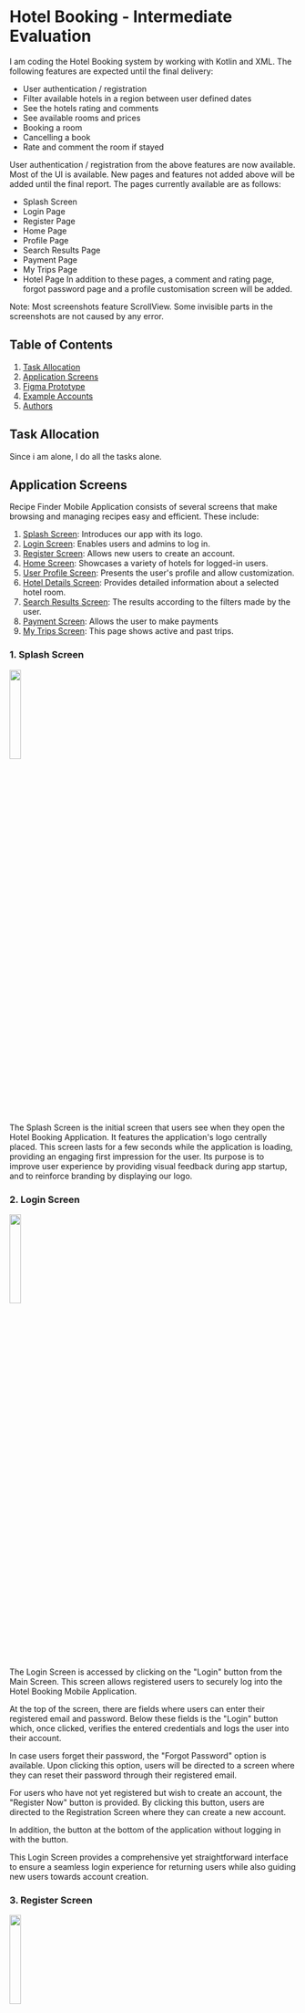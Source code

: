 # Hotel Booking - Intermediate Evaluation
I am coding the Hotel Booking system by working with Kotlin and XML. The following features are expected until the final delivery:
-	User authentication / registration
-	Filter available hotels in a region between user defined dates
-	See the hotels rating and comments
-	See available rooms and prices
-	Booking a room
-	Cancelling a book
-	Rate and comment the room if stayed

User authentication / registration from the above features are now available. Most of the UI is available. New pages and features not added above will be added until the final report. The pages currently available are as follows:
-	Splash Screen
-	Login Page
-	Register Page
-	Home Page
-	Profile Page
-	Search Results Page
-	Payment Page
-	My Trips Page
-	Hotel Page
In addition to these pages, a comment and rating page, forgot password page and a profile customisation screen will be added.

 Note: Most screenshots feature ScrollView. Some invisible parts in the screenshots are not caused by any error.
## Table of Contents  
1. [Task Allocation](#task-allocation)
2. [Application Screens](#application-screens)  
2. [Figma Prototype](#figma-prototype)  
3. [Example Accounts](#example-accounts)  
4. [Authors](#authors)

## Task Allocation
Since i am alone, I do all the tasks alone.

## Application Screens
Recipe Finder Mobile Application consists of several screens that make browsing and managing recipes easy and efficient. These include:

01. [Splash Screen](#1-splash-screen): Introduces our app with its logo.  
02. [Login Screen](#2-login-screen): Enables users and admins to log in.
03. [Register Screen](#3-register-screen): Allows new users to create an account.
04. [Home Screen](#4-home-screen): Showcases a variety of hotels for logged-in users.
05. [User Profile Screen](#5-user-profile-screen): Presents the user's profile and allow customization.
06. [Hotel Details Screen](#6-hotel-details-screen): Provides detailed information about a selected hotel room.
07. [Search Results Screen](#7-search-results-screen): The results according to the filters made by the user.
08. [Payment Screen](#8-payment-screen): Allows the user to make payments
09. [My Trips Screen](#9-my-trips-screen): This page shows active and past trips.

### 1. Splash Screen
<p width="100%"><img width="20%" src="https://github.com/akdenizcse/cse-234-term-project-cse234_hotelbooking/assets/128632450/a2b84c86-171f-4236-9a1b-05a916e912f9"></p>  
The Splash Screen is the initial screen that users see when they open the Hotel Booking Application. It features the application's logo centrally placed. This screen lasts for a few seconds while the application is loading, providing an engaging first impression for the user. Its purpose is to improve user experience by providing visual feedback during app startup, and to reinforce branding by displaying our logo.  

### 2. Login Screen
<p width="100%"><img width="20%" src="https://github.com/akdenizcse/cse-234-term-project-cse234_hotelbooking/assets/128632450/cda7ae93-e821-419d-b796-95fe08b42be7"></p>  
The Login Screen is accessed by clicking on the "Login" button from the Main Screen. This screen allows registered users to securely log into the Hotel Booking Mobile Application.

At the top of the screen, there are fields where users can enter their registered email and password. Below these fields is the "Login" button which, once clicked, verifies the entered credentials and logs the user into their account.

In case users forget their password, the "Forgot Password" option is available. Upon clicking this option, users will be directed to a screen where they can reset their password through their registered email.

For users who have not yet registered but wish to create an account, the "Register Now" button is provided. By clicking this button, users are directed to the Registration Screen where they can create a new account.

In addition, the button at the bottom of the application without logging in with the button.

This Login Screen provides a comprehensive yet straightforward interface to ensure a seamless login experience for returning users while also guiding new users towards account creation.    

### 3. Register Screen
<p width="100%"><img width="20%" src="https://github.com/akdenizcse/cse-234-term-project-cse234_hotelbooking/assets/128632450/0c83f51d-ec36-455d-8a94-7f9bc0cdc550"></p> 
The Register Screen, accessible from the Login Screen, is where users create a new account for the Hotel Bookign Mobile Application. It includes fields for entering a name, a valid email address, and a secure password. After providing this information and clicking the "Register" button, the system will verify the details, create the account, and redirect the user to the Login Screen. The purpose of this screen is to ensure a simple and efficient sign-up process for new users.

### 4. Home Screen
<p width="100%"><img width="20%" src="https://github.com/akdenizcse/cse-234-term-project-cse234_hotelbooking/assets/128632450/12000c62-6a3d-4b31-99de-f875a67d93a0"></p> 
Users can start making hotel bookings using the home page. Users can select the place they want to go by using the search bar on this screen. The date selection fields where users can select the check-in and check-out dates are below this search bar. After entering the required information, users can start the search process by clicking the ‘Search’ button. In addition, there is a ‘Popular Markets’ section at the bottom of the screen with basic information and small photos of popular hotels. The names and prices of the hotels can also be found in this section.

### 5. User Profile Screen  
<p width="100%"><img width="20%" src="https://github.com/akdenizcse/cse-234-term-project-cse234_hotelbooking/assets/128632450/f9c30e55-645d-40fc-87b5-adeed829aebe"></p> 
The User Profile Screen is accessible by clicking on the profile picture located in the bottom right corner of the Home Screen. This screen showcases detailed user information and a list of the user's information.

At the top of the screen, you'll find the user's profile picture and name. This section offers a personalized overview of the user's account.

Below this information, a list of the user's informaitons is displayed.

Users can also log out of their accounts with the ‘Log Out’ button at the bottom of the page.

The User Profile Screen is designed to offer users a personalized space within the Hotel Booking Mobile Application. It allows users to quickly access their information and provides a customization.

### 6. Hotel Details Screen  
<p width="100%"><img width="20%" src="https://github.com/akdenizcse/cse-234-term-project-cse234_hotelbooking/assets/128632450/4a8d7a9b-21eb-46a3-9a9c-4173743afa48"></p> 
You can find all information on the main page of the selected hotel. This page contains the name of the hotel, its location and a comprehensive description. The prices of the hotel are also displayed on this screen. After learning more about the hotel, users can make their reservation by clicking the ‘Book Now’ button at the bottom of the page.
In future updates, reviews for the hotel will also be displayed. This will provide a transparent and reliable booking opportunity for the user.

### 7. Search Results Screen  
<p width="100%"><img width="20%" src="https://github.com/akdenizcse/cse-234-term-project-cse234_hotelbooking/assets/128632450/c088640a-c68f-4d76-8931-c40a68619e9a"></p> 
Users can view search results and filter hotels. On this page, users can find a number of options to sort and filter the search results and change the view settings. The list of hotels includes the picture, name, rating and price of each hotel. They can get more information by clicking on the hotel name in this list.

### 8. Payment Screen  
<p width="100%"><img width="20%" src="https://github.com/akdenizcse/cse-234-term-project-cse234_hotelbooking/assets/128632450/487e9292-e18d-48cb-9de5-18de4e0eca09"></p> 
Users are redirected to the payment page to complete their booking. Users can fill in their credit card details on this page. After entering the card number, name, expiry date and CVV number, the user can complete the payment process by clicking the ‘Pay Now’ button. Thanks to this process, users can complete their bookings securely.

### 9. My Trips Screen  
<p width="100%"><img width="20%" src="https://github.com/akdenizcse/cse-234-term-project-cse234_hotelbooking/assets/128632450/dbcaefe7-d3c8-4fde-a943-3b5260cd7abc"></p> 
Users can track their current and past bookings on the My Trips page. On this screen, past and active bookings are shown separately. The name of the hotel, reservation dates and a ‘Cancel’ button to cancel the reservation are located in the active reservation section. In the past bookings section, users can find a ‘Rate/Comment’ button to rate and comment on the hotels they have stayed at.

## Figma

### Template Design
<p align="left" width="100%">
  <img width="80%" src="https://github.com/akdenizcse/cse-234-term-project-cse234_hotelbooking/assets/128632450/8f32183e-c8a2-4f55-83d5-0336bda23ea8">
</p>


### Figma Prototype
[Prototype of Hotel Booking App](https://www.figma.com/proto/74UEYrOmCHKWYumQRQpVLf/Hotel-Booking?node-id=1-156&t=rLYzImwN4wW018qg-1&scaling=min-zoom&page-id=0%3A1&starting-point-node-id=1%3A185)

### Figma Design
[Design of Hotel Booking App](https://www.figma.com/design/74UEYrOmCHKWYumQRQpVLf/Hotel-Booking?node-id=0%3A1&t=0JRMpkxIaXyo4geT-1)


## Example Accounts

### User 
   - Email: test@gmail.com  
   - Password: test123

## Authors
Tahir Emre Semiz - 20200808058 - Piko59
